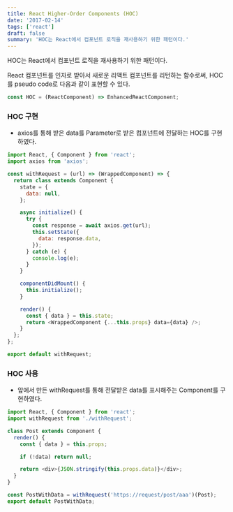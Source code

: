 ```yaml
---
title: React Higher-Order Components (HOC)
date: '2017-02-14'
tags: ['react']
draft: false
summary: 'HOC는 React에서 컴포넌트 로직을 재사용하기 위한 패턴이다.'
---
```


HOC는 React에서 컴포넌트 로직을 재사용하기 위한 패턴이다.

React 컴포넌트를 인자로 받아서 새로운 리액트 컴포넌트를 리턴하는 함수로써, HOC를 pseudo code로 다음과 같이 표현할 수 있다.

```js
const HOC = (ReactComponent) => EnhancedReactComponent;
```

### HOC 구현

- axios를 통해 받은 data를 Parameter로 받은 컴포넌트에 전달하는 HOC를 구현하였다.

```js
import React, { Component } from 'react';
import axios from 'axios';

const withRequest = (url) => (WrappedComponent) => {
  return class extends Component {
    state = {
      data: null,
    };

    async initialize() {
      try {
        const response = await axios.get(url);
        this.setState({
          data: response.data,
        });
      } catch (e) {
        console.log(e);
      }
    }

    componentDidMount() {
      this.initialize();
    }

    render() {
      const { data } = this.state;
      return <WrappedComponent {...this.props} data={data} />;
    }
  };
};

export default withRequest;
```

### HOC 사용

- 앞에서 만든 withRequest를 통해 전달받은 data를 표시해주는 Component를 구현하였다.

```js
import React, { Component } from 'react';
import withRequest from './withRequest';

class Post extends Component {
  render() {
    const { data } = this.props;

    if (!data) return null;

    return <div>{JSON.stringify(this.props.data)}</div>;
  }
}

const PostWithData = withRequest('https://request/post/aaa')(Post);
export default PostWithData;
```
